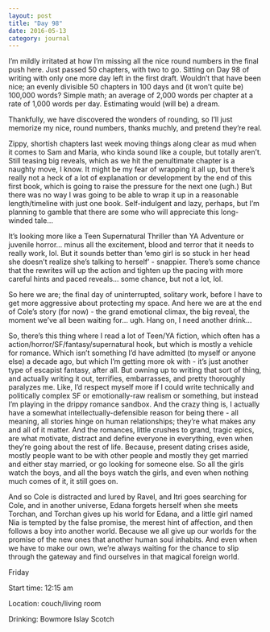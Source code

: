 ```yaml
---
layout: post
title: "Day 98"
date: 2016-05-13
category: journal
---
```


I’m mildly irritated at how I’m missing all the nice round numbers in the final push here. Just passed 50 chapters, with two to go. Sitting on Day 98 of writing with only one more day left in the first draft. Wouldn’t that have been nice; an evenly divisible 50 chapters in 100 days and (it won’t quite be) 100,000 words? Simple math; an average of 2,000 words per chapter at a rate of 1,000 words per day. Estimating would (will be) a dream. 

Thankfully, we have discovered the wonders of rounding, so I’ll just memorize my nice, round numbers, thanks muchly, and pretend they’re real. 

Zippy, shortish chapters last week moving things along clear as mud when it comes to Sam and Maria, who kinda sound like a couple, but totally aren’t. Still teasing big reveals, which as we hit the penultimate chapter is a naughty move, I know. It might be my fear of wrapping it all up, but there’s really not a heck of a lot of explanation or development by the end of this first book, which is going to raise the pressure for the next one (ugh.) But there was no way I was going to be able to wrap it up in a reasonable length/timeline with just one book. Self-indulgent and lazy, perhaps, but I’m planning to gamble that there are some who will appreciate this long-winded tale… 

It’s looking more like a Teen Supernatural Thriller than YA Adventure or juvenile horror… minus all the excitement, blood and terror that it needs to really work, lol. But it sounds better than ‘emo girl is so stuck in her head she doesn’t realize she’s talking to herself’ - snappier. There’s some chance that the rewrites will up the action and tighten up the pacing with more careful hints and paced reveals… some chance, but not a lot, lol. 

So here we are; the final day of uninterrupted, solitary work, before I have to get more aggressive about protecting my space. And here we are at the end of Cole’s story (for now) - the grand emotional climax, the big reveal, the moment we’ve all been waiting for… ugh. Hang on, I need another drink… 

So, there’s this thing where I read a lot of Teen/YA fiction, which often has a action/horror/SF/fantasy/supernatural hook, but which is mostly a vehicle for romance. Which isn’t something I’d have admitted (to myself or anyone else) a decade ago, but which I’m getting more ok with - it’s just another type of escapist fantasy, after all. But owning up to writing that sort of thing, and actually writing it out, terrifies, embarrasses, and pretty thoroughly paralyzes me. Like, I’d respect myself more if I could write technically and politically complex SF or emotionally-raw realism or something, but instead I’m playing in the drippy romance sandbox. And the crazy thing is, I actually have a somewhat intellectually-defensible reason for being there - all meaning, all stories hinge on human relationships; they’re what makes any and all of it matter. And the romances, little crushes to grand, tragic epics, are what motivate, distract and define everyone in everything, even when they’re going about the rest of life. Because, present dating crises aside, mostly people want to be with other people and mostly they get married and either stay married, or go looking for someone else. So all the girls watch the boys, and all the boys watch the girls, and even when nothing much comes of it, it still goes on. 

And so Cole is distracted and lured by Ravel, and Itri goes searching for Cole, and in another universe, Edana forgets herself when she meets Torchan, and Torchan gives up his world for Edana, and a little girl named Nia is tempted by the false promise, the merest hint of affection, and then follows a boy into another world. Because we all give up our worlds for the promise of the new ones that another human soul inhabits. And even when we have to make our own, we’re always waiting for the chance to slip through the gateway and find ourselves in that magical foreign world.


Friday

Start time: 12:15 am

Location: couch/living room

Drinking: Bowmore Islay Scotch
